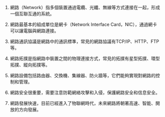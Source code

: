1. 網路（Network）指多個裝置通過電纜、光纖、無線等方式連接在一起，形成一個互聯互通的系統。

2. 網路最基本的組成單位是網卡（Network Interface Card，NIC），通過網卡可以讓電腦與網路連接。

3. 網路通訊協議是網路中的通訊標準，常見的網路協議有TCP/IP、HTTP、FTP等。

4. 網路拓撲是指網路中裝置之間的物理連接方式，常見的拓撲有星型拓撲、環型拓撲、縱向拓撲等。

5. 網路設備包括路由器、交換機、集線器、防火牆等，它們能夠實現對網路的控制和管理。

6. 網路安全很重要，需要注意防範網絡攻擊和入侵，保護網路安全和信息安全。

7. 網路發展快速，目前已經進入了物聯網時代，未來網路將朝著高速、智能、開放的方向發展。